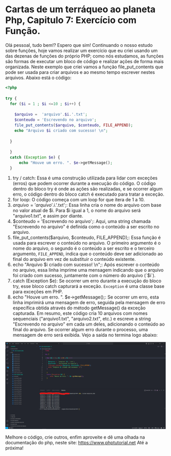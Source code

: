 # Cartas de um terráqueo ao planeta Php, Capitulo 7: Exercício com Função.

Olá pessoal, tudo bem!? Espero que sim!
Continuando o nosso estudo sobre funções, hoje vamos realizar um exercício que eu criei usando um das dezenas de funções do próprio PHP; 
como nós estudamos, as funções são formas de executar um bloco de código e realizar ações de forma mais organizada.
Neste exemplo que criei vamos a função file_put_contents que pode ser usada para criar arquivos e ao mesmo tempo escrever nestes arquivos.
Abaixo está o código:

~~~php
<?php

try {
  for ($i = 1 ; $i <=10 ; $i++) {

    $arquivo =  'arquivo'.$i.'.txt';
    $conteudo = 'Escrevendo no arquivo';
    file_put_contents($arquivo, $conteudo, FILE_APPEND);
    echo "Arquivo $i criado com sucesso! \n";

  }

  } 
  catch (Exception $e) {
      echo "Houve um erro. ". $e->getMessage();
  }
~~~

1. try / catch: Essa é uma construção utilizada para lidar com exceções (erros) que podem ocorrer durante a execução do código. O código dentro do bloco try é onde as ações são realizadas, e se ocorrer algum erro, o código dentro do bloco catch é executado para tratar a exceção.
2. for loop: O código começa com um loop for que itera de 1 a 10.
3. $arquivo = 'arquivo'.$i.'.txt';: Essa linha cria o nome do arquivo com base no valor atual de $i. Para $i igual a 1, o nome do arquivo será "arquivo1.txt", e assim por diante.
4. $conteudo = 'Escrevendo no arquivo';: Aqui, uma string chamada "Escrevendo no arquivo" é definida como o conteúdo a ser escrito no arquivo.
5. file_put_contents($arquivo, $conteudo, FILE_APPEND);: Essa função é usada para escrever o conteúdo no arquivo. O primeiro argumento é o nome do arquivo, o segundo é o conteúdo a ser escrito e o terceiro argumento, `FILE_APPEND`, indica que o conteúdo deve ser adicionado ao final do arquivo em vez de substituir o conteúdo existente.
6. echo "Arquivo $i criado com sucesso! \n";: Após escrever o conteúdo no arquivo, essa linha imprime uma mensagem indicando que o arquivo foi criado com sucesso, juntamente com o número do arquivo (`$i`).
7. catch (Exception $e): Se ocorrer um erro durante a execução do bloco try, esse bloco catch capturará a exceção. `Exception` é uma classe base para exceções em PHP.
8. echo "Houve um erro. ". $e->getMessage();: Se ocorrer um erro, esta linha imprimirá uma mensagem de erro, seguida pela mensagem de erro específica obtida através do método getMessage() da exceção capturada.
Em resumo, este código cria 10 arquivos com nomes sequenciais ("arquivo1.txt", "arquivo2.txt", etc.) e escreve a string "Escrevendo no arquivo" em cada um deles, adicionando o conteúdo ao final do arquivo. Se ocorrer algum erro durante o processo, uma mensagem de erro será exibida.
Vejo a saída no termina logo abaixo:

![php](php07.png)

Melhore o código, crie outros, enfim aproveite e dê uma olhada na documentação do php, neste site: https://www.phptutorial.net
Até a próxima!
